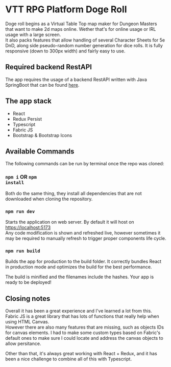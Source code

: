 # VTT RPG Platform Doge Roll
Doge roll begins as a Virtual Table Top map maker for Dungeon Masters that want to make 2d maps online. Wether that's for online usage or IRL usage with a large screen.<br>
It also packs features that allow handling of several Character Sheets for 5e DnD, along side pseudo-random number generation for dice rolls.
It is fully responsive (down to 300px width) and fairly easy to use.

## Required backend RestAPI
The app requires the usage of a backend RestAPI written with Java SpringBoot that can be found <a href="https://github.com/Kaymax99/doge_roll_bk">here</a>.

## The app stack

<ul>
  <li>React</li>
  <li>Redux Persist</li>
  <li>Typescript</li>
  <li>Fabric JS</li>
  <li>Bootstrap & Bootstrap Icons</li>
</ul>

## Available Commands
The following commands can be run by terminal once the repo was cloned:

### <code>npm i</code> OR <code>npm install</code>
Both do the same thing, they install all dependencies that are not downloaded when cloning the repository.

### <code>npm run dev</code>
Starts the application on web server. By default it will host on <a href="localhost:5173">https://localhost:5173</a><br>
Any code modification is shown and refreshed live, however sometimes it may be required to manually refresh to trigger proper components life cycle.

### <code>npm run build</code>
Builds the app for production to the build folder.
It correctly bundles React in production mode and optimizes the build for the best performance.

The build is minified and the filenames include the hashes.
Your app is ready to be deployed!

## Closing notes
Overall it has been a great experience and I've learned a lot from this. Fabric JS is a great library that has lots of functions that really help when using HTML Canvas.<br>
However there are also many features that are missing, such as objects IDs for canvas elements. I had to make some custom types based on Fabric's default ones to make sure I could locate and address the canvas objects to allow persitance.

Other than that, it's always great working with React + Redux, and it has been a nice challenge to combine all of this with Typescript.
